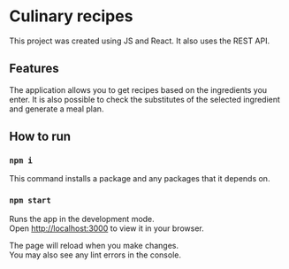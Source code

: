 # Culinary recipes

This project was created using JS and React. It also uses the REST API.

## Features
The application allows you to get recipes based on the ingredients you enter. It is also possible to check the substitutes of the selected ingredient and generate a meal plan.

## How to run

### `npm i`

This command installs a package and any packages that it depends on.

### `npm start`

Runs the app in the development mode.\
Open [http://localhost:3000](http://localhost:3000) to view it in your browser.

The page will reload when you make changes.\
You may also see any lint errors in the console.
